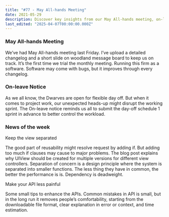 ```yaml
---
title: "#77 - May All-hands Meeting"
date: 2021-05-29
description: Discover key insights from our May All-hands meeting, on-leave scheduling tips, UIView design principles, and API improvement strategies for better software performance.
last_edited: "2025-04-07T00:00:00.000Z"
---
```


### May All-hands Meeting

We’ve had May All-hands meeting last Friday. I’ve upload a detailed changelog and a short slide on woodland message board to keep us on track. It’s the first time we trial the monthly meeting. Running this firm as a software. Software may come with bugs, but it improves through every changelog.

### On-leave Notice

As we all know, the Dwarves are open for flexible day off. But when it comes to project work, our unexpected heads-up might disrupt the working sprint. The On-leave notice reminds us all to submit the day-off schedule 1 sprint in advance to better control the workload.

### News of the week

Keep the view separated

The good part of reusability might resolve request by adding if. But adding too much if clauses may cause to major problems. The blog post explains why UIView should be created for multiple versions for different view controllers. Separation of concern is a design principle where the system is separated into smaller functions. The less thing they have in common, the better the performance is is. Dependency is deadweight.

Make your API less painful

Some small tips to enhance the APIs. Common mistakes in API is small, but in the long run it removes people’s comfortability, starting from the downloadable file format, clear explanation in error or context, and time estimation.
